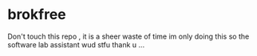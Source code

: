 # brokfree
 Don't touch this repo , it is a sheer waste of time
 im only doing this so the software lab assistant wud stfu
 thank u ... 
